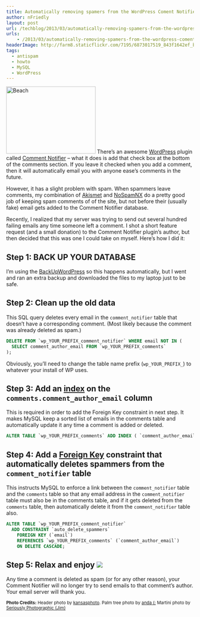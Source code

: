 ```yaml
---
title: Automatically removing spamers from the WordPress Coment Notifier Plugin's Database
author: nFriedly
layout: post
url: /techblog/2013/03/automatically-removing-spamers-from-the-wordpress-coment-notifier-plugins-database/
urls:
    - /2013/03/automatically-removing-spamers-from-the-wordpress-coment-notifier-plugins-database/
headerImage: http://farm8.staticflickr.com/7195/6873017519_843f1642ef_b.jpg
tags:
  - antispam
  - howto
  - MySQL
  - WordPress
---
```

[<img src="https://farm1.staticflickr.com/216/512562593_33dcb600f2_m.jpg" width="240" height="180" alt="Beach" class="right" title="Spam? Not anymore! Now all I do is relax and enjoy :)" />][1] There&#8217;s an awesome [WordPress][2] plugin called [Comment Notifier][3] &#8211; what it does is add that check box at the bottom of the comments section. If you leave it checked when you add a comment, then it will automatically email you with anyone ease&#8217;s comments in the future.

However, it has a slight problem with spam. When spammers leave comments, my combination of [Akismet][4] and [NoSpamNX][5] do a pretty good job of keeping spam comments of of the site, but not before their (usually fake) email gets added to the Comment Notifier database. 

Recently, I realized that my server was trying to send out several hundred failing emails any time someone left a comment. I shot a short feature request (and a small donation) to the Comment Notifier plugin&#8217;s author, but then decided that this was one I could take on myself. Here&#8217;s how I did it:

<!--more-->

## Step 1: BACK UP YOUR DATABASE

I&#8217;m using the [BackUpWordPress][6] so this happens automatically, but I went and ran an extra backup and downloaded the files to my laptop just to be safe.

## Step 2: Clean up the old data

This SQL query deletes every email in the `comment_notifier` table that doesn&#8217;t have a corresponding comment. (Most likely because the comment was already deleted as spam.)

``` sql
DELETE FROM `wp_YOUR_PREFIX_comment_notifier` WHERE email NOT IN (
  SELECT comment_author_email FROM `wp_YOUR_PREFIX_comments`
);
```

Obviously, you&#8217;ll need to change the table name prefix (`wp_YOUR_PREFIX_`) to whatever your install of WP uses.

## Step 3: Add an [index][7] on the `comments.comment_author_email` column

This is required in order to add the Foreign Key constraint in next step. It makes MySQL keep a sorted list of emails in the comments table and automatically update it any time a comment is added or deleted.

``` sql
ALTER TABLE `wp_YOUR_PREFIX_comments` ADD INDEX ( `comment_author_email` );
```

## Step 4: Add a [Foreign Key][8] constraint that automatically deletes spammers from the `comment_notifier` table

This instructs MySQL to enforce a link between the `comment_notifier` table and the `comments` table so that any email address in the `comment_notifier` table must also be in the comments table, and if it gets deleted from the `comments` table, then automatically delete it from the `comment_notifier` table also.

``` sql
ALTER TABLE `wp_YOUR_PREFIX_comment_notifier` 
  ADD CONSTRAINT `auto_delete_spammers` 
    FOREIGN KEY (`email`) 
    REFERENCES `wp_YOUR_PREFIX_comments` (`comment_author_email`) 
    ON DELETE CASCADE;
```

## Step 5: Relax and enjoy <img src="http://farm1.staticflickr.com/231/507111698_72ef071130_m.jpg" class="right"> 

Any time a comment is deleted as spam (or for any other reason), your Comment Notifier will no longer try to send emails to that comment&#8217;s author. Your email server will thank you.

<p class="meta"><small class="photocredit"><b>Photo Credits:</b> 
Header photo by <a href="http://www.flickr.com/photos/34022876@N06/6873017519/">kansasphoto</a>.
Palm tree photo by <a href="http://secure.flickr.com/photos/8438819@N03/512562593/">anda (:</a>
Martini photo by <a href="http://www.flickr.com/photos/seriouslyphotographic/507111698/">Seriously Photographic (Jim)</a>
</small></p>

 [1]: http://nfriedly.com/techblog/2013/03/automatically-removing-spamers-from-the-wordpress-coment-notifier-plugins-database/
 [2]: http://wordpress.org/
 [3]: http://www.satollo.net/plugins/comment-notifier
 [4]: http://akismet.com/
 [5]: http://wordpress.org/extend/plugins/nospamnx/
 [6]: http://hmn.md/backupwordpress/
 [7]: http://dev.mysql.com/doc/refman/5.6/en/glossary.html#glos_index
 [8]: http://dev.mysql.com/doc/refman/5.6/en/glossary.html#glos_foreign_key
